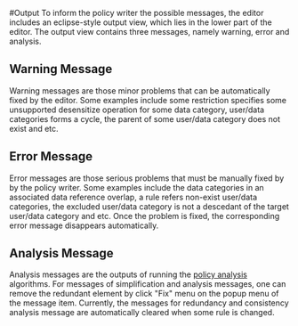 #Output
To inform the policy writer the possible messages, the editor includes an eclipse-style output view, which lies in the lower part of the editor.
The output view contains three messages, namely warning, error and analysis.

## Warning Message
Warning messages are those minor problems that can be automatically fixed by the editor.
Some examples include some restriction specifies some unsupported desensitize operation for some data category, user/data categories forms a cycle, the parent of some user/data category does not exist and etc.

## Error Message
Error messages are those serious problems that must be manually fixed by by the policy writer.
Some examples include the data categories in an associated data reference overlap, a rule refers non-exist user/data categories, the excluded user/data category is not a descedant of the target user/data category and etc.
Once the problem is fixed, the corresponding error message disappears automatically.

## Analysis Message
Analysis messages are the outputs of running the [policy analysis](analysis.html) algorithms.
For messages of simplification and analysis messages, one can remove the redundant element by click "Fix" menu on the popup menu of the message item.
Currently, the messages for redundancy and consistency analysis message are automatically cleared when some rule is changed.